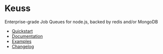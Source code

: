 # Keuss
Enterprise-grade Job Queues for node.js, backed by redis and/or MongoDB

* [Quickstart](https://pepmartinez.github.io/keuss/docs/quickstart)
* [Documentation](https://pepmartinez.github.io/keuss/docs/)
* [Examples](https://pepmartinez.github.io/keuss/docs/examples)
* [Changelog](https://pepmartinez.github.io/keuss/docs/changelog)

